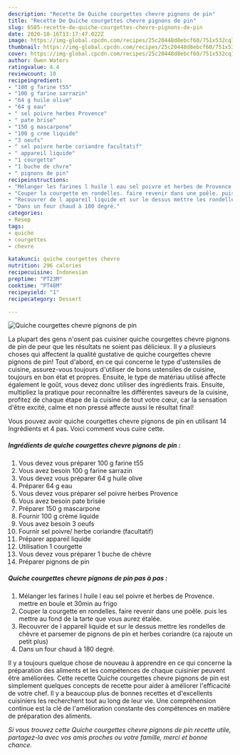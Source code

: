 ```yaml
---
description: "Recette De Quiche courgettes chevre pignons de pin"
title: "Recette De Quiche courgettes chevre pignons de pin"
slug: 6585-recette-de-quiche-courgettes-chevre-pignons-de-pin
date: 2020-10-16T13:17:47.022Z
image: https://img-global.cpcdn.com/recipes/25c20448d8ebcf60/751x532cq70/quiche-courgettes-chevre-pignons-de-pin-photo-principale-de-la-recette.jpg
thumbnail: https://img-global.cpcdn.com/recipes/25c20448d8ebcf60/751x532cq70/quiche-courgettes-chevre-pignons-de-pin-photo-principale-de-la-recette.jpg
cover: https://img-global.cpcdn.com/recipes/25c20448d8ebcf60/751x532cq70/quiche-courgettes-chevre-pignons-de-pin-photo-principale-de-la-recette.jpg
author: Owen Waters
ratingvalue: 4.4
reviewcount: 10
recipeingredient:
- "100 g farine t55"
- "100 g farine sarrazin"
- "64 g huile olive"
- "64 g eau"
- " sel poivre herbes Provence"
- " pate brise"
- "150 g mascarpone"
- "100 g crme liquide"
- "3 oeufs"
- " sel poivre herbe coriandre facultatif"
- " appareil liquide"
- "1 courgette"
- "1 buche de chvre"
- " pignons de pin"
recipeinstructions:
- "Mélanger les farines l huile l eau sel poivre et herbes de Provence. mettre en boule et 30min au frigo"
- "Couper la courgette en rondelles. faire revenir dans une poêle. puis les mettre au fond de la tarte que vous aurez étalée."
- "Recouvrer de l appareil liquide et sur le dessus mettre les rondelles de chèvre et parsemer de pignons de pin et herbes coriandre (ca rajoute un petit plus)"
- "Dans un four chaud à 180 degré."
categories:
- Resep
tags:
- quiche
- courgettes
- chevre

katakunci: quiche courgettes chevre 
nutrition: 296 calories
recipecuisine: Indonesian
preptime: "PT23M"
cooktime: "PT48M"
recipeyield: "1"
recipecategory: Dessert

---
```



![Quiche courgettes chevre pignons de pin](https://img-global.cpcdn.com/recipes/25c20448d8ebcf60/751x532cq70/quiche-courgettes-chevre-pignons-de-pin-photo-principale-de-la-recette.jpg)

La plupart des gens n'osent pas cuisiner quiche courgettes chevre pignons de pin de peur que les résultats ne soient pas délicieux. Il y a plusieurs choses qui affectent la qualité gustative de quiche courgettes chevre pignons de pin! Tout d'abord, en ce qui concerne le type d'ustensiles de cuisine, assurez-vous toujours d'utiliser de bons ustensiles de cuisine, toujours en bon état et propres. Ensuite, le type de matériau utilisé affecte également le goût, vous devez donc utiliser des ingrédients frais. Ensuite, multipliez la pratique pour reconnaître les différentes saveurs de la cuisine, profitez de chaque étape de la cuisine de tout votre cœur, car la sensation d'être excité, calme et non pressé affecte aussi le résultat final!

<!--inarticleads1-->

Vous pouvez avoir quiche courgettes chevre pignons de pin en utilisant 14 Ingrédients et 4 pas. Voici comment vous cuire cette.

##### Ingrédients de quiche courgettes chevre pignons de pin :

1. Vous devez vous préparer 100 g farine t55
1. Vous avez besoin 100 g farine sarrazin
1. Vous devez vous préparer 64 g huile olive
1. Préparer 64 g eau
1. Vous devez vous préparer  sel poivre herbes Provence
1. Vous avez besoin  pate brisée
1. Préparer 150 g mascarpone
1. Fournir 100 g crème liquide
1. Vous avez besoin 3 oeufs
1. Fournir  sel poivre/ herbe coriandre (facultatif)
1. Préparer  appareil liquide
1. Utilisation 1 courgette
1. Vous devez vous préparer 1 buche de chèvre
1. Préparer  pignons de pin




<!--inarticleads2-->

##### Quiche courgettes chevre pignons de pin pas à pas :

1. Mélanger les farines l huile l eau sel poivre et herbes de Provence. mettre en boule et 30min au frigo
1. Couper la courgette en rondelles. faire revenir dans une poêle. puis les mettre au fond de la tarte que vous aurez étalée.
1. Recouvrer de l appareil liquide et sur le dessus mettre les rondelles de chèvre et parsemer de pignons de pin et herbes coriandre (ca rajoute un petit plus)
1. Dans un four chaud à 180 degré.




<!--inarticleads1-->

<p>
Il y a toujours quelque chose de nouveau à apprendre en ce qui concerne la préparation des aliments et les compétences de chaque cuisinier peuvent être améliorées. Cette recette Quiche courgettes chevre pignons de pin est simplement quelques concepts de recette pour aider à améliorer l'efficacité de votre chef. Il y a beaucoup plus de bonnes recettes et d'excellents cuisiniers les recherchent tout au long de leur vie. Une compréhension continue est la clé de l'amélioration constante des compétences en matière de préparation des aliments.
</p>

<p>
<i>Si vous trouvez cette Quiche courgettes chevre pignons de pin recette utile, partagez-la avec vos amis proches ou votre famille, merci et bonne chance.</i>
</p>
